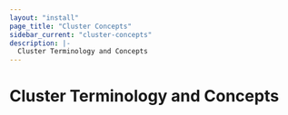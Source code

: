 ```yaml
---
layout: "install"
page_title: "Cluster Concepts"
sidebar_current: "cluster-concepts"
description: |-
  Cluster Terminology and Concepts
---
```


# Cluster Terminology and Concepts
